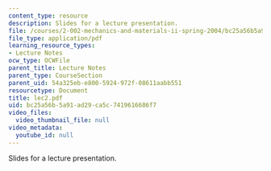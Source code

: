 ```yaml
---
content_type: resource
description: Slides for a lecture presentation.
file: /courses/2-002-mechanics-and-materials-ii-spring-2004/bc25a56b5a91ad29ca5c7419616686f7_lec2.pdf
file_type: application/pdf
learning_resource_types:
- Lecture Notes
ocw_type: OCWFile
parent_title: Lecture Notes
parent_type: CourseSection
parent_uid: 54a325eb-e800-5924-972f-08611aabb551
resourcetype: Document
title: lec2.pdf
uid: bc25a56b-5a91-ad29-ca5c-7419616686f7
video_files:
  video_thumbnail_file: null
video_metadata:
  youtube_id: null
---
```

Slides for a lecture presentation.